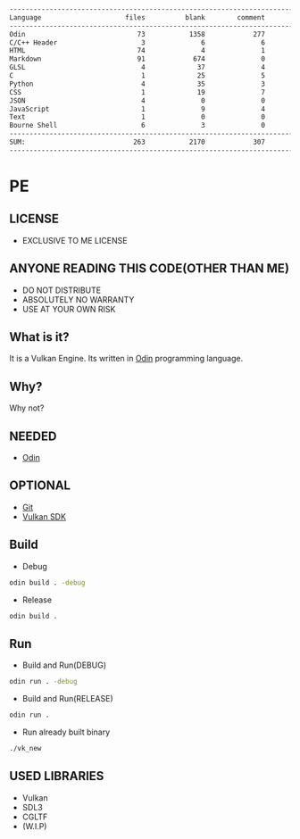 ```txt
-------------------------------------------------------------------------------
Language                     files          blank        comment           code
-------------------------------------------------------------------------------
Odin                            73           1358            277           6659
C/C++ Header                     3              6              6           6150
HTML                            74              4              1           2309
Markdown                        91            674              0           1794
GLSL                             4             37              4            124
C                                1             25              5            122
Python                           4             35              3            109
CSS                              1             19              7             96
JSON                             4              0              0             73
JavaScript                       1              9              4             32
Text                             1              0              0             19
Bourne Shell                     6              3              0             11
-------------------------------------------------------------------------------
SUM:                           263           2170            307          17498
-------------------------------------------------------------------------------
```

# PE
## LICENSE
- EXCLUSIVE TO ME LICENSE

## ANYONE READING THIS CODE(OTHER THAN ME)
- DO NOT DISTRIBUTE
- ABSOLUTELY NO WARRANTY
- USE AT YOUR OWN RISK

## What is it?
It is a Vulkan Engine.
Its written in [Odin](https://github.com/odin-lang/Odin) programming language.

## Why?
Why not?

## NEEDED
- [Odin](https://github.com/odin-lang/Odin)

## OPTIONAL
- [Git](https://git-scm.com/)
- [Vulkan SDK](https://vulkan.lunarg.com/)

## Build
- Debug
```bash
odin build . -debug
```

- Release
```bash
odin build .
```


## Run
- Build and Run(DEBUG)
```bash
odin run . -debug
```

- Build and Run(RELEASE)
```bash
odin run .
```

- Run already built binary
```bash
./vk_new
```

## USED LIBRARIES
- Vulkan
- SDL3
- CGLTF
- (W.I.P)


